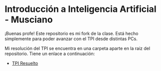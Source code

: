 # Introducción a Inteligencia Artificial - Musciano
¡Buenas profe! Este repositorio es mi fork de la clase. Está hecho simplemente para poder avanzar con el TPI desde distintas PCs.

Mi resolución del TPI se encuentra en una carpeta aparte en la raiz del repositorio. Tiene un enlace a continuación:

- [TPI Resuelto](./tp_resuelto/)